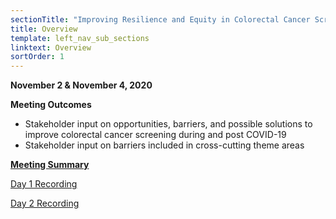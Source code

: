 ```yaml
---
sectionTitle: "Improving Resilience and Equity in Colorectal Cancer Screening: Lessons from COVID-19 and Beyond"
title: Overview
template: left_nav_sub_sections
linktext: Overview
sortOrder: 1
---
```

**November 2 & November 4, 2020**

**Meeting Outcomes**

- Stakeholder input on opportunities, barriers, and possible solutions to improve colorectal cancer screening during and post COVID-19
- Stakeholder input on barriers included in cross-cutting theme areas


<p><strong><a class="pdf-icon" href="https://deainfo.nci.nih.gov/advisory/pcp/pcp110220/summary.pdf">Meeting Summary</a></strong></p>

[Day 1 Recording](https://nci.rev.vbrick.com/#/videos/e9c10927-8408-4b16-9e1a-f081f644bd3d)

[Day 2 Recording](https://nci.rev.vbrick.com/#/videos/23d21a24-3aed-421c-9077-4d27ebacdced)